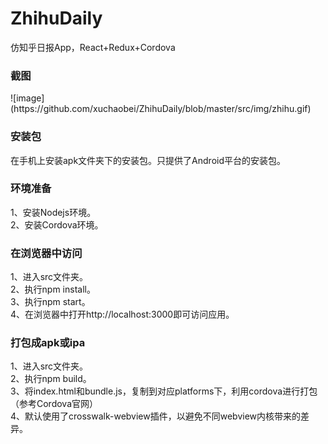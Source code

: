 # ZhihuDaily
仿知乎日报App，React+Redux+Cordova<br>

<h3>截图</h3>
![image](https://github.com/xuchaobei/ZhihuDaily/blob/master/src/img/zhihu.gif)

<h3>安装包</h3>
在手机上安装apk文件夹下的安装包。只提供了Android平台的安装包。

<h3>环境准备</h3>
1、安装Nodejs环境。<br>
2、安装Cordova环境。<br>

<h3>在浏览器中访问</h3>
1、进入src文件夹。<br>
2、执行npm install。<br>
3、执行npm start。<br>
4、在浏览器中打开http://localhost:3000即可访问应用。</br>

<h3>打包成apk或ipa</h3>
1、进入src文件夹。<br>
2、执行npm build。<br>
3、将index.html和bundle.js，复制到对应platforms下，利用cordova进行打包（参考Cordova官网）<br>
4、默认使用了crosswalk-webview插件，以避免不同webview内核带来的差异。
